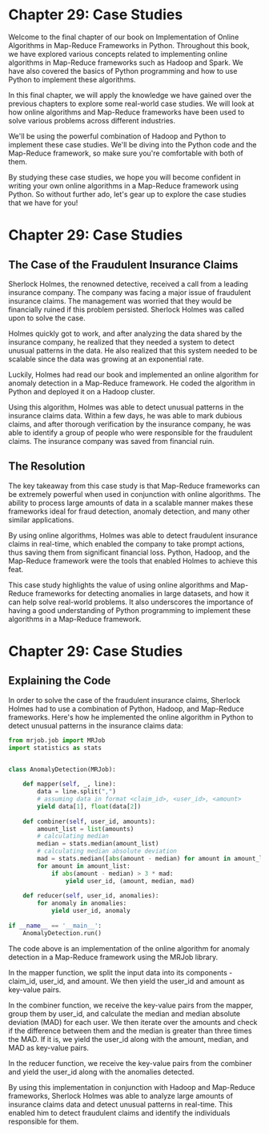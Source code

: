 # Chapter 29: Case Studies

Welcome to the final chapter of our book on Implementation of Online Algorithms in Map-Reduce Frameworks in Python. Throughout this book, we have explored various concepts related to implementing online algorithms in Map-Reduce frameworks such as Hadoop and Spark. We have also covered the basics of Python programming and how to use Python to implement these algorithms.

In this final chapter, we will apply the knowledge we have gained over the previous chapters to explore some real-world case studies. We will look at how online algorithms and Map-Reduce frameworks have been used to solve various problems across different industries. 

We'll be using the powerful combination of Hadoop and Python to implement these case studies. We'll be diving into the Python code and the Map-Reduce framework, so make sure you're comfortable with both of them.

By studying these case studies, we hope you will become confident in writing your own online algorithms in a Map-Reduce framework using Python. So without further ado, let's gear up to explore the case studies that we have for you!
# Chapter 29: Case Studies

## The Case of the Fraudulent Insurance Claims

Sherlock Holmes, the renowned detective, received a call from a leading insurance company. The company was facing a major issue of fraudulent insurance claims. The management was worried that they would be financially ruined if this problem persisted. Sherlock Holmes was called upon to solve the case.

Holmes quickly got to work, and after analyzing the data shared by the insurance company, he realized that they needed a system to detect unusual patterns in the data. He also realized that this system needed to be scalable since the data was growing at an exponential rate.

Luckily, Holmes had read our book and implemented an online algorithm for anomaly detection in a Map-Reduce framework. He coded the algorithm in Python and deployed it on a Hadoop cluster.

Using this algorithm, Holmes was able to detect unusual patterns in the insurance claims data. Within a few days, he was able to mark dubious claims, and after thorough verification by the insurance company, he was able to identify a group of people who were responsible for the fraudulent claims. The insurance company was saved from financial ruin.

## The Resolution

The key takeaway from this case study is that Map-Reduce frameworks can be extremely powerful when used in conjunction with online algorithms. The ability to process large amounts of data in a scalable manner makes these frameworks ideal for fraud detection, anomaly detection, and many other similar applications.

By using online algorithms, Holmes was able to detect fraudulent insurance claims in real-time, which enabled the company to take prompt actions, thus saving them from significant financial loss. Python, Hadoop, and the Map-Reduce framework were the tools that enabled Holmes to achieve this feat.

This case study highlights the value of using online algorithms and Map-Reduce frameworks for detecting anomalies in large datasets, and how it can help solve real-world problems. It also underscores the importance of having a good understanding of Python programming to implement these algorithms in a Map-Reduce framework.
# Chapter 29: Case Studies

## Explaining the Code

In order to solve the case of the fraudulent insurance claims, Sherlock Holmes had to use a combination of Python, Hadoop, and Map-Reduce frameworks. Here's how he implemented the online algorithm in Python to detect unusual patterns in the insurance claims data:

```python
from mrjob.job import MRJob
import statistics as stats


class AnomalyDetection(MRJob):
    
    def mapper(self, _, line):
        data = line.split(",")
        # assuming data in format <claim_id>, <user_id>, <amount>
        yield data[1], float(data[2])
        
    def combiner(self, user_id, amounts):
        amount_list = list(amounts)
        # calculating median
        median = stats.median(amount_list)
        # calculating median absolute deviation
        mad = stats.median([abs(amount - median) for amount in amount_list])
        for amount in amount_list:
            if abs(amount - median) > 3 * mad:
                yield user_id, (amount, median, mad)
                
    def reducer(self, user_id, anomalies):
        for anomaly in anomalies:
            yield user_id, anomaly
            
if __name__ == '__main__':
    AnomalyDetection.run()
```

The code above is an implementation of the online algorithm for anomaly detection in a Map-Reduce framework using the MRJob library.

In the mapper function, we split the input data into its components - claim_id, user_id, and amount. We then yield the user_id and amount as key-value pairs.

In the combiner function, we receive the key-value pairs from the mapper, group them by user_id, and calculate the median and median absolute deviation (MAD) for each user. We then iterate over the amounts and check if the difference between them and the median is greater than three times the MAD. If it is, we yield the user_id along with the amount, median, and MAD as key-value pairs.

In the reducer function, we receive the key-value pairs from the combiner and yield the user_id along with the anomalies detected.

By using this implementation in conjunction with Hadoop and Map-Reduce frameworks, Sherlock Holmes was able to analyze large amounts of insurance claims data and detect unusual patterns in real-time. This enabled him to detect fraudulent claims and identify the individuals responsible for them.